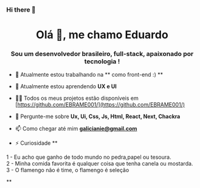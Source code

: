 ### Hi there 👋

<h1 align="center"> Olá 👋, me chamo Eduardo</h1>
<h3 align="center"> Sou um desenvolvedor brasileiro, full-stack, apaixonado por tecnologia !</h3>

- 🔭 Atualmente estou trabalhando na ** como front-end :) **

- 🌱 Atualmente estou aprendendo **UX e UI**

- 👨‍💻 Todos os meus projetos estão disponíveis em [https://github.com/EBRAME001/](https://github.com/EBRAME001/)

- 💬 Pergunte-me sobre **Ux, Ui, Css, Js, Html, React, Next, Chackra**

- 📫 Como chegar até mim **galicianie@gmail.com**

- ⚡ Curiosidade **


1 - Eu acho que ganho de todo mundo no pedra,papel ou tesoura. <br>
2 - Minha comida favorita é qualquer coisa que tenha canela ou mostarda. <br>
3 - O flamengo não é time, o flamengo é seleção <br>

**
